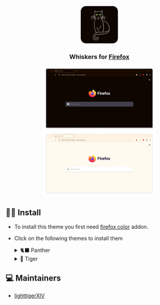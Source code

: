 <div align="center">

<img src="https://raw.githubusercontent.com/Whiskers-Color-Scheme/assets/main/logos/logo-rounded.webp" width="100">

### Whiskers for [Firefox](https://www.mozilla.org/en-US/firefox/new/)

<div>
    <img src="assets/panther-preview.webp" width="300">
    <img src="assets/tiger-preview.webp" width="300">
</div>
</div>

## 👷‍♂️ Install

- To install this theme you first need [firefox color](https://addons.mozilla.org/en-US/firefox/addon/firefox-color/) addon.
- Click on the following themes to install them

    <details>
    <summary>🐈‍⬛ Panther</summary>

  - [🍌 Banana](https://color.firefox.com/?theme=XQAAAAJ0AwAAAAAAAABBqYhm849SCicxcUSs1XcGHf3p79EhVPTq1Tu1dza2MRZtx4Ndce8GU3lNlyF0QR4SCMDHj7Fk2ag_6zdlaUgzMSuU0hAHgClUY9A10qvxAEL0sTxI8kZnRo0bfKWjcZhu-_x16W3tciXAm1ecBZCXhB7jlIuFyhzhUaoLTCVrdQFLboH59cBsAQV1IzW-RS0UHgngXV-7nU3aGaByCFfA_-BUTuRut2LoROe0NLfDaA2VQJAIZMr_iyy0zDcZoFtcew9F0uxNw_gOfc3yS_iHmTL-n0yXtbpveZMxvaW5p0tCjQHEc4YWJlI0DP8gGjRfRcoQN8NxBFcHOErzpq7uTlanX26jPgbghCKdV_iez-oi9KwkM2lY0d1bIYeTLx2ENLH7EGrvzebjuLHANDojabwmNULGsnXHNkowzBP2eGFdWbA1Rx9ZZ5Vkjnws69FzucMUIXmdqXTGcFS7dVSoCf_wvj16)

  - [🫐 Blueberry](https://color.firefox.com/?theme=XQAAAAJ7AwAAAAAAAABBqYhm849SCicxcUSs1XcGHf3p79EhVPTq1Tu1dza2MRZtx4Ndce8GU3lBlZmVkOMfJtRiyInuARmyegzRt4IVAmOwvcU6Fk1m98u-1ePX04hmnn2KTi5N8_XhhAEqYK-GV6H9AeeX4umEdStOCAr2olE7dyb0ZAMLGxtO3zoB3MUJ5cvE3WgWtoCRkkuqBvbPNdGJFNBHdh74ZM5D7wqQ-8nfFdxKmMSQv3FQOXBmvRzWtzn7Phn6cJgdIbVa_IALSkABN-v8goiFoogARcdv0yILmRYdbLpNt7BAMMul_azr9KwtcWi2_sYcusBL0x_yuiWCBE9rw05v0seoYA71shEy6OkV2VK4JXzuMJz25cwZ93ery6wIJ1mtpxZw0Y8rxyjRnV9DFkmJ527VN5GeTAWEK6WukXx6wjXoJ-C6l8q42sjK2EcZzM1OgVA550tduBTGLRIs0NfGsuezmbwZlBf_xwFkHw)


  - [🍒 Cherry](https://color.firefox.com/?theme=XQAAAAJ0AwAAAAAAAABBqYhm849SCicxcUSs1XcGHf3p79EhVPTq1Tu1dza2MRZtx4Ndce8GU3lNlyF0OXjlqAodoLPkHs2bPiuDB6G4ph_U6or8bV4eUY3BmjOxb15iUSPDJUJ_uKpYIT4AkiOtMkpGVDQfi0pqcId6oZKjCWlbvKmU3deAxcz-tctAPu_KjqSFWGvx_PL2BxOeHDcg3WFRm336yaMHYH09pkkJE2XlyBtnCN2SO5lM2Tc1YOX_DiEI0_wz-moPUwPSvNpmFbkhRKuKl3cA_J32svvTztMYQXAaxXmygexylcjQobD75ZsV1zU5HwGA4y2TXPrqd_1F-mfs3XRM_UAtkMZN4w1z2mcPVEt9IopklFdQIlXfduOK1dYl6Fc-w8MEDc3WmdLnit5SuyD1BMdgj6B9HdQcRmWvk9bddykENkcO0Xy3DSx_6m22kG1dexkV4ZZZ0JvIToF4vuaabQjcrXQnKAH9gIqz)


  - [🍇 Grape](https://color.firefox.com/?theme=XQAAAAJ7AwAAAAAAAABBqYhm849SCicxcUSs1XcGHf3p79EhVPTq1Tu1dza2MRZtx4Ndce8GU3lNlyF0PCtksxYLsGUYj6SRBW3wmKH3vx_tZczsg1OSQPmktNEh2fT1qbNpS2je0Ub_ZuZ8kEGczwI04RSk-O0IQb_2yj5BAV-fP2Z63wScXZcLlJ2lefVoSKcv3LZbZqGM6gEYxhf1pGAiToxG4izvfiz3P2nniODhtC2UsWm8JgZcyEcim7tc_9REHctrfG55aroF4DqZxUP4UBXX7diPNj1QR_INEm96J3oqJ4Pm_pkKR2CGfZMRs573gzCaSKqcgKzlxPFyDc5ePrGF9kDz5DODsPCsDsWOHhyyQNV3KKLwUWf3-yJKSPe4uL0sRMUCp9IvcaI7UwYSlPWQTdvRE2AfugARCuQUclkydtG-cWI25g-mjgz9EOSm114Z0eIyX9sDM1g0843RUIN_HbFhtwcdEU7b_-6HBNQ)


  - [🥝 Kiwi](https://color.firefox.com/?theme=XQAAAAJ7AwAAAAAAAABBqYhm849SCicxcUSs1XcGHf3p79EhVPTq1Tu1dza2MRZtx4Ndce8GU3lDL2gRA-JnW0QejoVurK5GYbNB6s41zS26idaCbpLbDd9aT-gxNCFJSQvlz_Rpv3UABeoiPlwOYaKWgDSHHli_TehWA0HzZj9-IRKzVo6OPLcLfD2S8rmo0LB3VXCL1qFNHXPsEqAskasV5CKJM6e0TrCHWSSWJV8ePmhB0Rcni9wTWtVoeFvzYsCFtUXsh26NJaWck55rhMsHqFRmQpNL37WMrv3tWlPR5pHDd1OnejdsPurLG0Y3kuuX2jjYAM8z1M13PjwYFW4RHTdNij75fF9RVWvVBQ_VIwnqOQodOlWPSYbNrycpnvyL3Ikm34gO-WwD9BahUlmisbNN-ta_-wr_IiaDkmwi5GiixmbwA39sFSFWNPGa5mY6WgGTdNrh4lJgJia8Q7Qknu8BDJqeeAqWuxdX0Svp_5zNCCA)



  - [🍊 Tangerine](https://color.firefox.com/?theme=XQAAAAJ0AwAAAAAAAABBqYhm849SCicxcUSs1XcGHf3p79EhVPTq1Tu1dza2MRZtx4Ndce8GU3lNlyF0POOHZPimp99QmjjR2jZi7Ly0TvIk60eTaS0Scul8_15tA-joGEZH0mMmvn851mNVrAXAagrUYNd4iM_-Tt4thGj3ajrLK72Vet0V_SJRb0srSIlS6eAhw0faIMuyk5YHYetBYiK9doTrRKUyAsJtt6Vjo6QNte4nXPeHHSj9tqaefYwZ-7wWmtaxwe-LtYDg88Kb4QB2yyT2x8o_YQtPIz0XvCK-Dhz-URqeHpbNodApigzXzvXgWxrifHd-cGr8lUEjUSidxKmdmqi1GpPYxtg5UvHuMVNbPyKgXIw6GJdnuX3uVSN9PbuBxrZvLVeI-ASyNy--3NwVyIpfWWsmQTR16J2O1szpPyj4ggLzVz-BVO6uwImFBb6bk3qyNKwR4BJDrvi_4zarZJdKzyH2HJj2xP_2mc44)
  </details>

    <details>
    <summary>🐯 Tiger</summary>

  - [🍌 Banana](https://color.firefox.com/?theme=XQAAAAJlAwAAAAAAAABBqYhm849SCicxcURHAXcGHf3p79EhVQAo8GHaa77G3Xoow5OgYICBJ-_7DI7j5pMtxGqmdG7irAUEclirL8bIBZEJoyPUNMKTbzyr6wg0mZZDQLGOR9rl52mQ5eB0wrL5DsuGfa4L9KCTPTrY_YpR63JNU8rja3ZCnZo1Psk6Paf6iC8Y7BvoQz_bmqZbLaxj2ASPBxJRcEyxKWHE0zDyU6rUQFzTjUkc-oKGE6ERLdGsVAY6NToXSfwdWFAsFCNBmhLlIN9Vdz4a6hnCfWpri-dWuQ4_XRGfhSrfcN8S8YbVBDujbhf8HNQX9pNgLRsRIQppJVb-jvYJ8M3OwU6w17W7L22Z0yY1dI9FFQnPqYstfgwrebsHrXYDfB35WEK909aD-LEihXwwGFIkt1HqVBuosIOmQDq3TiX_qUgUFyMusGHXg1oEa7gcUu_LdVAQFY1NbFI0O5Hk_u6lBbif_YFvww)


  - [🫐 Blueberry](https://color.firefox.com/?theme=XQAAAAJsAwAAAAAAAABBqYhm849SCicxcURHAXcGHf3p79EhVQAo8GHaa77G3Xoow5OgYICBJ-_62T1BESYS7w-DuHsle5x0j4dZ02cVmRpz9gFBqWiY-FaxWCGtGniHLhTT9Cr7uI0MPnV3mEwR4ZBf_4aAeAOtm1lK9epVCBZcJI2-RJGYs31JQijWcHZ3ctdUasL33nw5-YhDbfhdqo96uMdc1KwdDx52GtvLMPEIWvQbILEUOIKXRYnZmItG90Cjpv7oubGd3XAPHAbpvovspHD4MrXtQMjtl8MCNj4xsqaWIidiGnb4DQyqC21SnJGlaWROS6cbpo3dbNl5lid8cyBunJHhhlV57X_-jlkIHKSH-VJELaJWQdbpiBpU7r2zuOY29dEdoR-kbemnxL-w07c1dA__ai8MXFpuqqghB9IFkMAJVBI6xOfGfztU_AMjYPT-I43gYbIp69PZiFa8KQSokb7RsNZ8OMUU9Ue3_h58Qg)


  - [🍒 Cherry](https://color.firefox.com/?theme=XQAAAAJlAwAAAAAAAABBqYhm849SCicxcURHAXcGHf3p79EhVQAo8GHaa77G3Xoow5OgYICBJ-_7DI99yHGjMUYl-MpOVwH_tb5vGkkrcyZmQWzr2cEVwQ9NJixFkCLJiXWmAyidR5oa3G_LvHKRlqcx0ZFpb7ZMv6LvSRIU2vQxmHokG4t8KYfvptc91_IH5rmxiko0IausI19fp8lbiAu9HAXOc2hH0PEKAEak4C_HHsmfDEnLHlB4enjq998jh5JYX2COmdkDvZP3zn0AQMVlfy_YF3NQfOJqf0rhsYX3fa6gDEFe8qiJOGuAu7WG13SawQjg_dQQqOZzFhzD1A1SUCiiyIx991U9n5ZLlMZ4Fx_yuhWu4t-Bf-4ooyekbUWDIbP1OCE16kigICbKJ7OqGEMQx8TBxok2ncUImRcUk7rKusVRllhWY8ZkUavwLEqwnkAmIgc7HbUjnC8z_aYHcDAKCbjz5RjWw4Xd_-vAcyw)


  - [🍇 Grape](https://color.firefox.com/?theme=XQAAAAJeAwAAAAAAAABBqYhm849SCicxcURHAXcGHf3p79EhVQAo8GHaa77G3Xoow5OgYICBJ-_62UCvrZa7fKeFOP5dThDcDcSyna-zCV9P7v-OamvKGHxpDr1LUlkcWGi85FSkN2FyJRzIpT6pQ1_Mc06yaoAhQkqcF2S0Ts4RE3hwiKPYoN0hn006-l0b2ZA5cl6aN76vLckeHITiRin_MfQFnXJx2D6WYUz_4OPyXPIAM423KuRKiFHqIpoqtdOWOHU2eZ_nenZTLR9nadxYxtIu5dkLGZZLM19-J4R079epl2WeKTjWgLqQxfdlcHNUYOMinSOVqeFWfieqFzzmsemlqLVgrIVedqwsPsdrLqkuQX9ie8hHN73OK7BbpYgD92KCYV56Dx9_xyC_cAwd1o3nVR8j5cfQBOw_1xIOlmZSLnLRjV5UDs9ob3t1Hl8Dj5NTOEPwv4Wsg9nA53QCItQrTcYdOMeJzZ-jA-Fm5v5am4o)


  - [🥝 Kiwi](https://color.firefox.com/?theme=XQAAAAJlAwAAAAAAAABBqYhm849SCicxcURHAXcGHf3p79EhVQAo8GHaa77G3Xoow5OgYICBJ-_62T7tPXGNdxK9UGe2E7tZ9sPUrAN_Qx87aqGX9TNGQuP4RHfwA3t7n-f9uYhZ96vVD4X6pfJtng_KlcbaytQz-GBWH3MXpTy3orl85v94I2fXTBrgU0Rdbxhnuxjiw0lkDM3V3byAlPNLsulxMy4C3O2hHGyy3P15VQw0sy0RcNdMvZ_mRl0H0mQM2dM_qW9QY2DLXC4GRVohmNG0U2j5Og2kE7WQxuxnI13eg3Bz7UES2JcdfDtaDb7TrPvGz-p_TqMwdXIG7RPCKwZ7iQ2N1uSXk1HooYooNKLuTil4uufvozDvyzuSaVXyav_aTCz-6Rmw9oL-vW8RbxFc-WugXo2IuSQWD8VJadkdZD8n2GVN_NsJxtWV4jADJ0V5eWfN7FEiCQ3qV9SvSV1iAmxUNxCLZNYv6x3_Rxb7AA)


  - [🍊 Tangerine](https://color.firefox.com/?theme=XQAAAAJlAwAAAAAAAABBqYhm849SCicxcURHAXcGHf3p79EhVQAo8GHaa77G3Xoow5OgYICBJ-_7DJAkgEPKDSAcGA-c4gd2IhGhqwVhuzVAcd6lI4BWW9kehjyXoeXaILiVpLNgRbdRXiv4Cy2Q60DfkheDPKR2YWGgXOujcD56WlP23YjkaxD3M7WtUwa_6KAbvCQJ7pfBctg4Z-rO2lGCKyhkNWVOrEEYI8U4M74X58fo5Gmd6BFQhqljxK0-tTQfRX6DGJgTr3y1mhY-mZLOO2swdt1O7aqlt99moRYHai-uvFQO4FSrVvAD3zagTTF2JHXaGGQntSsFyq_8WVpWyTesHErX5Jv-zHwZtXy_FwSU54G5o8pQNigOmVBKvswC9SYdKTMNJDo6A522_3rJRxlUgukIqIQrV-u1cbiUu6Bq2XlbwjCCc4AEzKa-Yhq7FyoPp8trwN5ar98rBWy4qqeDWBdlYJVehiWf_nOGbg)
  </details>

## 💻 Maintainers

- [lighttigerXIV](https://github.com/lighttigerXIV)

